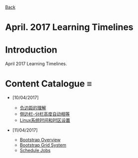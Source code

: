 [Back](index.md)

# April. 2017 Learning Timelines

# Introduction

April 2017 Learning Timelines.


# Content Catalogue <a id="≡">≡</a>

- [10/04/2017]
    + [负边距的理解](../../articles/front-end/css/layout/负边距的理解.md)
    + [侧边栏-分栏高度自动相等](../../articles/front-end/css/layout/侧边栏-分栏高度自动相等.md)
    + [Linux系统时间和时区设置](../../articles/linux/date-time.md)

- [11/04/2017]
    + [Bootstrap Overview](../../articles/front-end/bootstrap/overview.md)
    + [Bootstrap Grid System](../../articles/front-end/bootstrap/grid-system.md)
    + [Schedule Jobs](../..//articles/linux/schedule-jobs.md)
